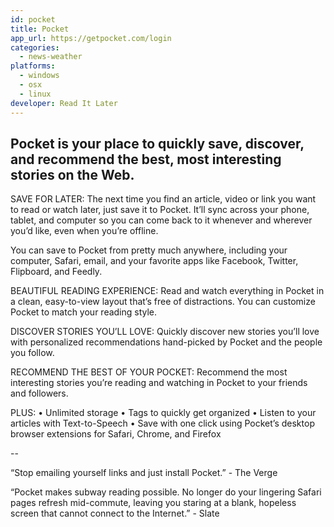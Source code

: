 ```yaml
---
id: pocket
title: Pocket
app_url: https://getpocket.com/login
categories:
  - news-weather
platforms:
  - windows
  - osx
  - linux
developer: Read It Later
---
```

Pocket is your place to quickly save, discover, and recommend the best, most interesting stories on the Web.
--

SAVE FOR LATER:
The next time you find an article, video or link you want to read or watch later, just save it to Pocket. It’ll sync across your phone, tablet, and computer so you can come back to it whenever and wherever you’d like, even when you’re offline.

You can save to Pocket from pretty much anywhere, including your computer, Safari, email, and your favorite apps like Facebook, Twitter, Flipboard, and Feedly.

BEAUTIFUL READING EXPERIENCE:
Read and watch everything in Pocket in a clean, easy-to-view layout that’s free of distractions. You can customize Pocket to match your reading style.

DISCOVER STORIES YOU’LL LOVE:
Quickly discover new stories you’ll love with personalized recommendations hand-picked by Pocket and the people you follow.

RECOMMEND THE BEST OF YOUR POCKET:
Recommend the most interesting stories you’re reading and watching in Pocket to your friends and followers.

PLUS:
• Unlimited storage
• Tags to quickly get organized
• Listen to your articles with Text-to-Speech
• Save with one click using Pocket’s desktop browser extensions for Safari, Chrome, and Firefox

--

“Stop emailing yourself links and just install Pocket.” - The Verge

“Pocket makes subway reading possible. No longer do your lingering Safari pages refresh mid-commute, leaving you staring at a blank, hopeless screen that cannot connect to the Internet.” - Slate
